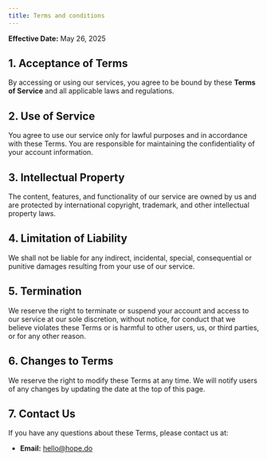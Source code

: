 ```yaml
---
title: Terms and conditions
---
```


**Effective Date:** May 26, 2025

## 1. Acceptance of Terms

By accessing or using our services, you agree to be bound by these **Terms of Service** and all applicable laws and regulations.

## 2. Use of Service

You agree to use our service only for lawful purposes and in accordance with these Terms. You are responsible for maintaining the confidentiality of your account information.

## 3. Intellectual Property

The content, features, and functionality of our service are owned by us and are protected by international copyright, trademark, and other intellectual property laws.

## 4. Limitation of Liability

We shall not be liable for any indirect, incidental, special, consequential or punitive damages resulting from your use of our service.

## 5. Termination

We reserve the right to terminate or suspend your account and access to our service at our sole discretion, without notice, for conduct that we believe violates these Terms or is harmful to other users, us, or third parties, or for any other reason.

## 6. Changes to Terms

We reserve the right to modify these Terms at any time. We will notify users of any changes by updating the date at the top of this page.

## 7. Contact Us

If you have any questions about these Terms, please contact us at:

* **Email:** hello@hope.do
